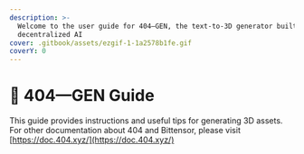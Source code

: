 ```yaml
---
description: >-
  Welcome to the user guide for 404—GEN, the text-to-3D generator built on
  decentralized AI
cover: .gitbook/assets/ezgif-1-1a2578b1fe.gif
coverY: 0
---
```


# 📖 404—GEN Guide

This guide provides instructions and useful tips for generating 3D assets. For other documentation about 404 and Bittensor, please visit [https://doc.404.xyz/](https://doc.404.xyz/)
